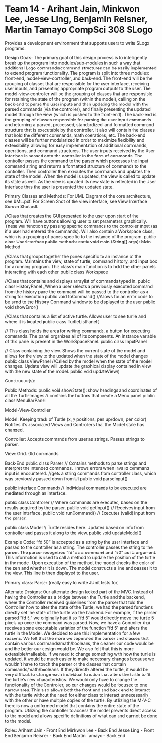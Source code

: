 Team 14 - Arihant Jain, Minkwon Lee, Jesse Ling, Benjamin Reisner, Martin Tamayo
CompSci 308
SLogo
=====

Provides a development environment that supports users to write SLogo programs.

Design Goals:
The primary goal of this design process is to intelligently break up the program into modules/sub-modules in such a way that additional Logo commands/command structures can be easily implemented to extend program functionality. The program is split into three modules: front-end, model-view-controller, and back-end. The front-end will be the grouping of classes that are responsible for the user interface, receiving user inputs, and presenting appropriate program outputs to the user. The model-view-controller will be the grouping of classes that are responsible for retaining the state of the program (within the model), calling on the back-end to parse the user inputs and then updating the model with the parsed commands (via the controller), and finally presenting the updated model through the view (which is pushed to the front-end). The back-end is the grouping of classes responsible for parsing the user input commands and returning a parsed, processed, standardized, and formatted command structure that is executable by the controller. It also will contain the classes that hold the different commands, math operations, etc. The back-end classes will be further modularized in order to maximize flexibility and extensibility, allowing for easy implementation of additional commands, operations, and command structures. The user inputs received by the User Interface is passed onto the controller in the form of commands. The controller passes the command to the parser which processes the input command string and returns a formatted structure of commands to the controller. Then controller then executes the commands and updates the state of the model. When the model is updated, the view is called to update its state as well. As the view is updated its new state is reflected in the User Interface thus the user is presented the updated state.

Primary Classes and Methods:
For UML Diagram of the core architecture, see UML.pdf.
For Screen Shot of the view interface, see View Interface Screen Shot.pdf.

//Class that creates the GUI presented to the user upon start of the program. Will have buttons allowing user to set parameters graphically. These will function by passing specific commands to the controller input (as if a user had entered the commands). Will also contain a Workspace class, which is a grouping of panes specific to the instance of the program.
public class UserInterface
public methods:
static void main (String[] args): Main Method

//Class that groups together the panes specific to an instance of the program. Maintains the view, state of turtle, command history, and input box for a running program.  This class’s main function is to hold the other panels interacting with each other. 
public class Workspace 

//Class that contains and displays arraylist of commands typed in. 
public class HistoryPanel
//When a user selects a previously executed command from the history pane the command will be passed to the controller as a string for execution 
public void toCommand()
//Allows for an error code to be send to the History Command window to be displayed to the user
public void showError()

//Class that contains a list of active turtle. Allows user to see turtle and where it is located
public class TurtleListPanel{

// This class holds the area for writing commands, a button for executing commands. The panel organizes all of its components. An instance variable of this panel is present in the WorkSpacePanel.
public class InputPanel

// Class containing the view. Shows the current state of the model and allows for the view to the updated when the state of the model changes 
public class ViewPanel
//Called by the model when the state of the model changes. Update view will update the graphical display contained in view with the new state of the model. 
public void updateView()

Constructor(s):

Public Methods:
public void showState(): show headings and coordinates of all the TurtleImages
// contains the buttons that create a Menu panel
public class MenuBarPanel

Model-View-Controller

Model:
Keeping track of Turtle (x, y positions, pen up/down, pen color)
Notifies it’s associated Views and Controllers that the Model state has changed.

Controller:
Accepts commands from user as strings.
Passes strings to parser.

View:
Grid.
Old commands.

Back-End
public class Parser
// Contains methods to parse strings and interpret the intended commands.  Throws errors when invalid command input is encountered.
//gets a string commands from controller class, which was previously passed down from UI
public void parseInput()

public interface Commands
// Individual commands to be executed are mediated through an interface.

public class Controller
// Where commands are executed, based on the results acquired by the parser.
public void getInput()		// Receives input from the user interface.
public void runCommand()	// Executes (valid) input from the parser.

public class Model
// Turtle resides here.  Updated based on info from controller and passes it along to the view.
public void updateModel()


Example Code:
“fd 50” is accepted as a string by the user interface and passed to the controller as a string.
The controller passes the string to the parser.
The parser recognizes “fd” as a command and “50” as its argument.
This information is used to call a method to update the position of the turtle in the model.
Upon execution of the method, the model checks the color of the pen and whether it is down.
The model constructs a line and passes it to the view.  This line is then displayed to the user.

Primary class: Parser (really easy to write JUnit tests for)


Alternate Designs:
Our alternate design lacked part of the MVC. Instead of having the Controller as a bridge between the Turtle and the backend, where the Controller received guidelines from the parser that told the Controller how to alter the state of the Turtle, we had the parsed functions directly set the state of the turtle via the backend. For example, if the parser parsed “fd 5,” we originally had it so “fd 5” would directly move the turtle 5 pixels up once the command was parsed. Now, we have a Controller that receives some executable variation of the function “fd 5” and alters the turtle in the Model. We decided to use this implementation for a few reasons. We felt that the more we seperated the parser and classes that contain various commands/math/booleans, the cleaner our code would be and the better our design would be. We also felt that this is more extensible/malleable. If we need to change something with how the turtle is updated, it would be much easier to make necessary changes because we wouldn’t have to touch the parser or the classes that contain commands/math/booleans. If they directly altered the turtle, it would be very difficult to change each individual function that alters the turtle to fit the turtle’s new characteristics. We would only have to change the functionality of the Controller, so our changes would be focused to one narrow area. This also allows both the front end and back end to interact with the turtle without the need for either class to interact unnecessarily with the other or have multiple copies of the turtle. By utilizing the M-V-C there is now a uniformed model that contains the entire state of the program. Utilizing the controller to access the model prevents direct access to the model and allows specific definitions of what can and cannot be done to the model. 


Roles:
Arihant Jain - Front End 
Minkwon Lee - Back End 
Jesse Ling - Front End 
Benjamin Reisner - Back End 
Martin Tamayo - Back End 